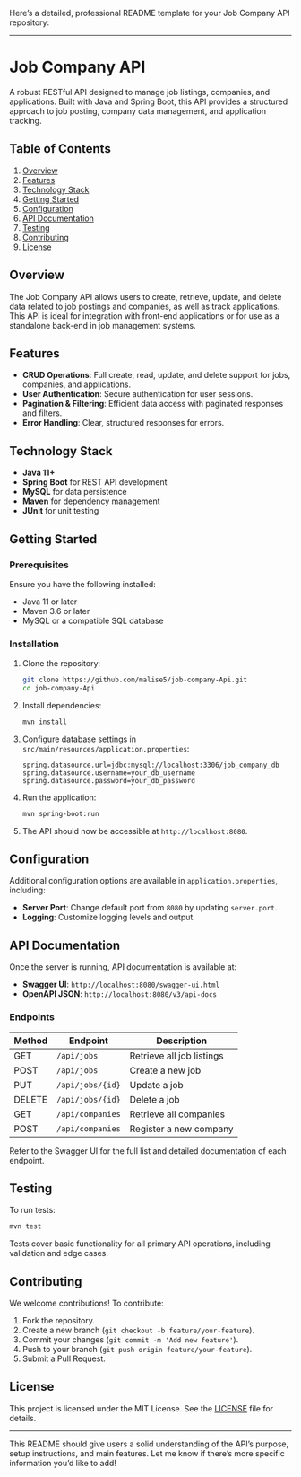 Here’s a detailed, professional README template for your Job Company API repository:

---

# Job Company API

A robust RESTful API designed to manage job listings, companies, and applications. Built with Java and Spring Boot, this API provides a structured approach to job posting, company data management, and application tracking.

## Table of Contents

1. [Overview](#overview)
2. [Features](#features)
3. [Technology Stack](#technology-stack)
4. [Getting Started](#getting-started)
5. [Configuration](#configuration)
6. [API Documentation](#api-documentation)
7. [Testing](#testing)
8. [Contributing](#contributing)
9. [License](#license)

## Overview

The Job Company API allows users to create, retrieve, update, and delete data related to job postings and companies, as well as track applications. This API is ideal for integration with front-end applications or for use as a standalone back-end in job management systems.

## Features

- **CRUD Operations**: Full create, read, update, and delete support for jobs, companies, and applications.
- **User Authentication**: Secure authentication for user sessions.
- **Pagination & Filtering**: Efficient data access with paginated responses and filters.
- **Error Handling**: Clear, structured responses for errors.

## Technology Stack

- **Java 11+**
- **Spring Boot** for REST API development
- **MySQL** for data persistence
- **Maven** for dependency management
- **JUnit** for unit testing

## Getting Started

### Prerequisites

Ensure you have the following installed:
- Java 11 or later
- Maven 3.6 or later
- MySQL or a compatible SQL database

### Installation

1. Clone the repository:
   ```bash
   git clone https://github.com/malise5/job-company-Api.git
   cd job-company-Api
   ```

2. Install dependencies:
   ```bash
   mvn install
   ```

3. Configure database settings in `src/main/resources/application.properties`:
   ```properties
   spring.datasource.url=jdbc:mysql://localhost:3306/job_company_db
   spring.datasource.username=your_db_username
   spring.datasource.password=your_db_password
   ```

4. Run the application:
   ```bash
   mvn spring-boot:run
   ```

5. The API should now be accessible at `http://localhost:8080`.

## Configuration

Additional configuration options are available in `application.properties`, including:
- **Server Port**: Change default port from `8080` by updating `server.port`.
- **Logging**: Customize logging levels and output.

## API Documentation

Once the server is running, API documentation is available at:
- **Swagger UI**: `http://localhost:8080/swagger-ui.html`
- **OpenAPI JSON**: `http://localhost:8080/v3/api-docs`

### Endpoints

| Method | Endpoint                   | Description                   |
|--------|-----------------------------|-------------------------------|
| GET    | `/api/jobs`                 | Retrieve all job listings     |
| POST   | `/api/jobs`                 | Create a new job              |
| PUT    | `/api/jobs/{id}`            | Update a job                  |
| DELETE | `/api/jobs/{id}`            | Delete a job                  |
| GET    | `/api/companies`            | Retrieve all companies        |
| POST   | `/api/companies`            | Register a new company        |

Refer to the Swagger UI for the full list and detailed documentation of each endpoint.

## Testing

To run tests:
```bash
mvn test
```
Tests cover basic functionality for all primary API operations, including validation and edge cases.

## Contributing

We welcome contributions! To contribute:

1. Fork the repository.
2. Create a new branch (`git checkout -b feature/your-feature`).
3. Commit your changes (`git commit -m 'Add new feature'`).
4. Push to your branch (`git push origin feature/your-feature`).
5. Submit a Pull Request.

## License

This project is licensed under the MIT License. See the [LICENSE](LICENSE) file for details.

--- 

This README should give users a solid understanding of the API’s purpose, setup instructions, and main features. Let me know if there’s more specific information you’d like to add!